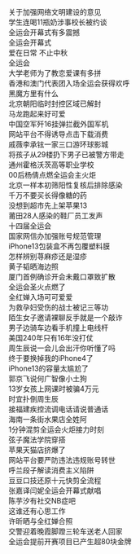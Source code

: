关于加强网络文明建设的意见  
学生连喝11瓶奶涉事校长被约谈  
全运会开幕式有多震撼  
全运会开幕式  
爱在日常 不止中秋  
全运会  
大学老师为了教恋爱课有多拼  
香港和澳门代表团入场全运会获得欢呼  
黑魔方里有什么  
北京朝阳临时封控区域已解封  
马龙跑起来好可爱  
中国空军歼16挂弹拦截外国军机  
网站平台不得诱导点击下载消费  
戚薇李承铉一家三口游环球影城  
将孩子从29楼扔下男子已被警方带走  
通州霍格沃茨高等职业学校  
00后杨倩点燃全运会主火炬  
北京一样本初筛阳性复核后排除感染  
千万不要买长得像糖的药  
没想到超市先上架苹果13  
莆田28人感染的鞋厂员工发声  
十四届全运会  
国家网信办加强账号规范管理  
iPhone13包装盒不再包覆塑料膜  
怎样辨别荨麻疹还是湿疹  
黄子韬晒海边照  
厦门首例确诊开会未戴口罩致扩散  
全运会圣火点燃了  
全红婵入场可可爱爱  
为救孕妇受伤的战士被记三等功  
陌生女子邀请裸聊反手就是一个敲诈  
男子边骑车边看手机撞上电线杆  
美国240年只有16年没打仗  
周生辰说一会儿会出汗你听懂了吗  
终于要换掉我的iPhone4了  
iPhone13的容量太尴尬了  
郭京飞说何广智像小土狗  
13岁女孩上网课时被骗4万元  
时宜扑倒周生辰  
接福建疾控流调电话请说普通话  
海南一条街水果店全姓阿  
1分钟混剪全运会火炬接力时刻  
弦子魔法学院穿搭  
苹果天猫店挤爆了  
网站平台要严防违法违规账号转世  
呼兰段子解读消费主义陷阱  
豆豆口技还原十元快剪全流程  
张嘉译闫妮全运会开幕式献唱  
陈芋汐有社交NB症吧  
这谁还有心思工作  
许昕晒与全红婵合照  
交警迎着晚霞脚蹬三轮车送老人回家  
全运会提前开赛项目已产生超80块金牌  
